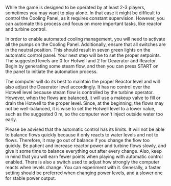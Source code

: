 While the game is designed to be operated by at least 2-3 players, sometimes you may want to play alone. In that case it might be difficult to control the Cooling Panel, as it requires constant supervision. However, you can automate this process and focus on more important tasks, like reactor and turbine control.

In order to enable automated cooling management, you will need to activate all the pumps on the Cooling Panel. Additionally, ensure that all switches are in the neutral position. This should result in seven green lights on the automatic control panel. Your next step will be to set the proper setpoints. The suggested levels are 0 for Hotwell and 2 for Deaerator and Reactor. Begin by generating some steam flow, and then you can press START on the panel to initiate the automation process.

The computer will do its best to maintain the proper Reactor level and will also adjust the Deaerator level accordingly. It has no control over the Hotwell level because steam flow is controlled by the turbine operator. However, when the flows are balanced, it will use a makeup valve to fill or drain the Hotwell to the proper level. Since, at the beginning, the flows may not be well-balanced, it is wise to set the Hotwell level to a lower value, such as the suggested 0 m, so the computer won't inject outside water too early.

Please be advised that the automatic control has its limits. It will not be able to balance flows quickly because it only reacts to water levels and not to flows. Therefore, it may go out of balance if you change the flow too quickly. Be patient and increase reactor power and turbine flows slowly, and give it some time to balance everything out after every change. Also, keep in mind that you will earn fewer points when playing with automatic control enabled. There is also a switch used to adjust how strongly the computer reacts when levels change. You can experiment with it. Generally, a faster setting should be preferred when changing power levels, and a slower one for stable power output.
